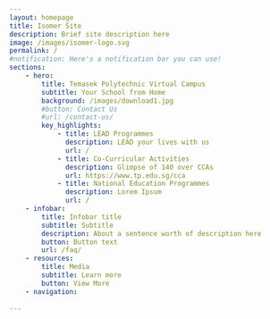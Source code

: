 ```yaml
---
layout: homepage
title: Isomer Site
description: Brief site description here
image: /images/isomer-logo.svg
permalink: /
#notification: Here's a notification bar you can use!
sections:
    - hero:
        title: Temasek Polytechnic Virtual Campus
        subtitle: Your School from Home
        background: /images/download1.jpg
        #button: Contact Us
        #url: /contact-us/
        key_highlights:
            - title: LEAD Programmes
              description: LEAD your lives with us
              url: /
            - title: Co-Curricular Activities
              description: Glimpse of 140 over CCAs
              url: https://www.tp.edu.sg/cca
            - title: National Education Programmes
              description: Lorem Ipsum
              url: /
    - infobar:
        title: Infobar title
        subtitle: Subtitle
        description: About a sentence worth of description here
        button: Button text
        url: /faq/
    - resources:
        title: Media
        subtitle: Learn more
        button: View More
    - navigation:
    
---
```

